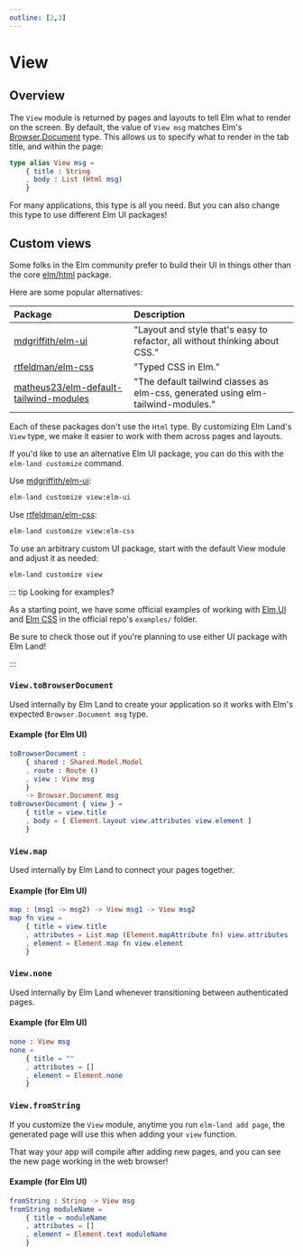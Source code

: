 ```yaml
---
outline: [2,3]
---
```


# View

## Overview

The `View` module is returned by pages and layouts to tell Elm what to render on the screen. By default, the value of `View msg` matches Elm's [Browser.Document](https://package.elm-lang.org/packages/elm/browser/latest/Browser#Document) type. This allows us to specify what to render in the tab title, and within the page:


```elm
type alias View msg =
    { title : String
    , body : List (Html msg)
    }
```

For many applications, this type is all you need. But you can also change this type to use different Elm UI packages!

## Custom views

Some folks in the Elm community prefer to build their UI in things other than the core [elm/html](https://package.elm-lang.org/packages/elm/html/latest/) package.

Here are some popular alternatives:

Package | Description
:-- | :--
[mdgriffith/elm-ui](https://package.elm-lang.org/packages/mdgriffith/elm-ui/latest/) | "Layout and style that's easy to refactor, all without thinking about CSS."
[rtfeldman/elm-css](https://package.elm-lang.org/packages/rtfeldman/elm-css/latest/) | "Typed CSS in Elm."
[matheus23/elm-default-tailwind-modules](https://package.elm-lang.org/packages/matheus23/elm-default-tailwind-modules/latest/) | "The default tailwind classes as elm-css, generated using elm-tailwind-modules."

Each of these packages don't use the `Html` type. By customizing Elm Land's `View` type, we make it easier to work with them across pages and layouts.

If you'd like to use an alternative Elm UI package, you can do this with the `elm-land customize` command.

Use [mdgriffith/elm-ui](https://package.elm-lang.org/packages/mdgriffith/elm-ui/latest/):
```sh
elm-land customize view:elm-ui
```

Use [rtfeldman/elm-css](https://package.elm-lang.org/packages/rtfeldman/elm-css/latest/):
```sh
elm-land customize view:elm-css
```

To use an arbitrary custom UI package, start with the default View module and adjust it as needed:
```sh
elm-land customize view
```

::: tip Looking for examples?

As a starting point, we have some official examples of working with [Elm UI](https://github.com/elm-land/elm-land/tree/main/examples/12-elm-ui) and [Elm CSS](https://github.com/elm-land/elm-land/tree/main/examples/13-elm-css) in the official repo's `examples/` folder.

Be sure to check those out if you're planning to use either UI package with Elm Land!

:::

### `View.toBrowserDocument`

Used internally by Elm Land to create your application so it works with Elm's expected `Browser.Document msg` type.

#### Example (for Elm UI)

```elm
toBrowserDocument :
    { shared : Shared.Model.Model
    , route : Route ()
    , view : View msg
    }
    -> Browser.Document msg
toBrowserDocument { view } =
    { title = view.title
    , body = [ Element.layout view.attributes view.element ]
    }
```

### `View.map`

Used internally by Elm Land to connect your pages together.

#### Example (for Elm UI)

```elm
map : (msg1 -> msg2) -> View msg1 -> View msg2
map fn view =
    { title = view.title
    , attributes = List.map (Element.mapAttribute fn) view.attributes
    , element = Element.map fn view.element
    }
```

### `View.none`

Used internally by Elm Land whenever transitioning between authenticated pages.

#### Example (for Elm UI)

```elm
none : View msg
none =
    { title = ""
    , attributes = []
    , element = Element.none
    }
```

### `View.fromString`

If you customize the `View` module, anytime you run `elm-land add page`,
the generated page will use this when adding your `view` function.

That way your app will compile after adding new pages, and you can see
the new page working in the web browser!

#### Example (for Elm UI)

```elm
fromString : String -> View msg
fromString moduleName =
    { title = moduleName
    , attributes = []
    , element = Element.text moduleName
    }
```
